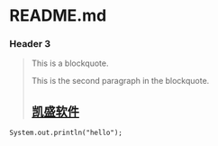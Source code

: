 # README.md



### Header 3

> This is a blockquote.
> 
> This is the second paragraph in the blockquote.
>
> ## [凯盛软件](www.kaishengit.com)
```
System.out.println("hello");
```